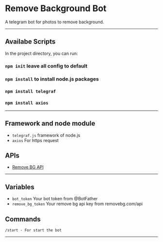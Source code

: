 # Remove Background Bot

A telegram bot for photos to remove background.

---

## Availabe Scripts

In the project directory, you can run:

### `npm init` leave all config to default

### `npm install` to install node.js packages

### `npm install telegraf`

### `npm install axios`

---

## Framework and node module

- `telegraf.js` framework of node.js
- `axios` For https request

## APIs

- [Remove BG API](https://removebg.com/api)

---

## Variables

- `bot_token` Your bot token from @BotFather
- `remove_bg_token` Your remove bg api key from removebg.com/api

## Commands

```
/start - For start the bot
```

---
